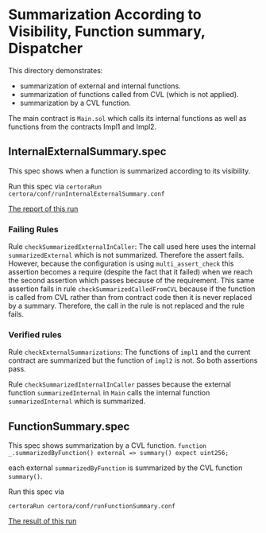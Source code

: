 # Summarization According to Visibility, Function summary, Dispatcher

This directory demonstrates:
- summarization of external and internal functions.
- summarization of functions called from CVL (which is not applied).
- summarization by a CVL function.

The main contract is `Main.sol` which calls its internal functions as well as functions from the contracts Impl1 and Impl2.

## InternalExternalSummary.spec

This spec shows when a function is summarized according to its visibility.

Run this spec via
```certoraRun certora/conf/runInternalExternalSummary.conf```

[The report of this run](https://prover.certora.com/output/1902/200199806e5b45f4a1e8d8dd5203b4dd?anonymousKey=76178c551a0f52b0f7c4ccc6c6abf1e1349ab28a)

### Failing Rules
Rule `checkSummarizedExternalInCaller`:
The call used here uses the internal `summarizedExternal` which is not summarized. Therefore the assert fails. However, because the configuration is using `multi_assert_check` this assertion becomes a require (despite the fact that it failed) when we reach the second assertion which passes because of the requirement. This same assertion fails in 
rule `checkSummarizedCalledFromCVL` because if the function is called from CVL rather than from contract code then it is never replaced by a summary. Therefore, the call in the rule is not replaced and the rule fails.

### Verified rules
Rule `checkExternalSummarizations`:
The functions of `impl1` and the current contract are summarized but the function of `impl2` is not. So both assertions
pass.

Rule `checkSummarizedInternalInCaller` passes because the external function `summarizedInternal` in `Main` calls the internal function `summarizedInternal` which is summarized.

## FunctionSummary.spec

This spec shows summarization by a CVL function.
`function _.summarizedByFunction() external => summary() expect uint256;`

each external `summarizedByFunction` is summarized by the CVL function `summary()`.

Run this spec via

```certoraRun certora/conf/runFunctionSummary.conf```

[The result of this run](https://prover.certora.com/output/1902/99acf1eca52241c0aa2503997f87dcef?anonymousKey=4227ae43427f41621dacf0883c98bc9476482e83)
